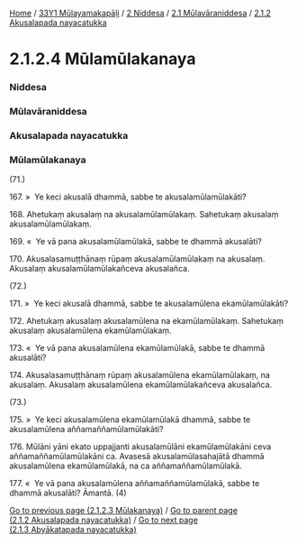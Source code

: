 
[Home](/) / [33Y1 Mūlayamakapāḷi](/tipitaka/33Y1.md) / [2 Niddesa](/tipitaka/33Y1/2.md) / [2.1 Mūlavāraniddesa](/tipitaka/33Y1/2/2.1.md) / [2.1.2 Akusalapada nayacatukka](/tipitaka/33Y1/2/2.1/2.1.2.md)

# 2.1.2.4 Mūlamūlakanaya

### Niddesa

### Mūlavāraniddesa

### Akusalapada nayacatukka

### Mūlamūlakanaya

(71.)

167\. »  Ye keci akusalā dhammā, sabbe te akusalamūlamūlakāti?

168\. Ahetukaṃ akusalaṃ na akusalamūlamūlakaṃ. Sahetukaṃ akusalaṃ akusalamūlamūlakaṃ.

169\. «  Ye vā pana akusalamūlamūlakā, sabbe te dhammā akusalāti?

170\. Akusalasamuṭṭhānaṃ rūpaṃ akusalamūlamūlakaṃ na akusalaṃ. Akusalaṃ akusalamūlamūlakañceva akusalañca.

(72.)

171\. »  Ye keci akusalā dhammā, sabbe te akusalamūlena ekamūlamūlakāti?

172\. Ahetukaṃ akusalaṃ akusalamūlena na ekamūlamūlakaṃ. Sahetukaṃ akusalaṃ akusalamūlena ekamūlamūlakaṃ.

173\. «  Ye vā pana akusalamūlena ekamūlamūlakā, sabbe te dhammā akusalāti?

174\. Akusalasamuṭṭhānaṃ rūpaṃ akusalamūlena ekamūlamūlakaṃ, na akusalaṃ. Akusalaṃ akusalamūlena ekamūlamūlakañceva akusalañca.

(73.)

175\. »  Ye keci akusalamūlena ekamūlamūlakā dhammā, sabbe te akusalamūlena aññamaññamūlamūlakāti?

176\. Mūlāni yāni ekato uppajjanti akusalamūlāni ekamūlamūlakāni ceva aññamaññamūlamūlakāni ca. Avasesā akusalamūlasahajātā dhammā akusalamūlena ekamūlamūlakā, na ca aññamaññamūlamūlakā.

177\. «  Ye vā pana akusalamūlena aññamaññamūlamūlakā, sabbe te dhammā akusalāti? Āmantā. (4)

[Go to previous page (2.1.2.3 Mūlakanaya)](/tipitaka/33Y1/2/2.1/2.1.2/2.1.2.3.md) / [Go to parent page (2.1.2 Akusalapada nayacatukka)](/tipitaka/33Y1/2/2.1/2.1.2.md) / [Go to next page (2.1.3 Abyākatapada nayacatukka)](/tipitaka/33Y1/2/2.1/2.1.3.md)


